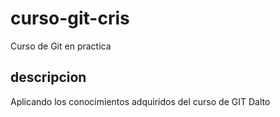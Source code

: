 # curso-git-cris
Curso de Git en practica

## descripcion  
Aplicando los conocimientos adquiridos del curso de GIT Dalto
